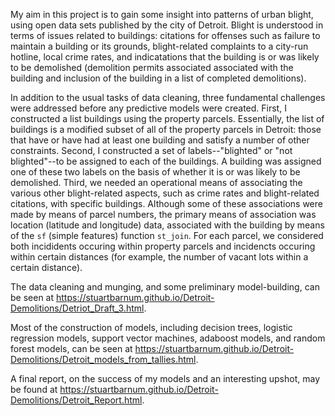 My aim in this project is to gain some insight into patterns of urban blight, using open data sets published by the city of Detroit. Blight is understood in terms of issues related to buildings: citations for offenses such as failure to maintain a building or its grounds, blight-related complaints to a city-run hotline, local crime rates, and indicatations that the building is or was likely to be demolished (demolition permits associated associated with the building and inclusion of the building in a list of completed demolitions).

In addition to the usual tasks of data cleaning, three fundamental challenges were addressed before any predictive models were created. First, I constructed a list buildings using the property parcels. Essentially, the list of buildings is a modified subset of all of the property parcels in Detroit: those that have or have had at least one building and satisfy a number of other constraints. Second, I constructed a set of labels--"blighted" or "not blighted"--to be assigned to each of the buildings. A building was assigned one of these two labels on the basis of whether it is or was likely to be demolished. Third, we needed an operational means of associating the various other blight-related aspects, such as crime rates and blight-related citations, with specific buildings. Although some of these associations were made by means of parcel numbers, the primary means of association was location (latitude and longitude) data, associated with the building by means of the `sf` (simple features) function `st_join`. For each parcel, we considered both incididents occuring within property parcels and incidencts occuring within certain distances (for example, the number of vacant lots within a certain distance).

The data cleaning and munging, and some preliminary model-building, can be seen at 
<https://stuartbarnum.github.io/Detroit-Demolitions/Detriot_Draft_3.html>.

Most of the construction of models, including decision trees, logistic regression models, support vector machines, adaboost models, and random forest models, can be seen at <https://stuartbarnum.github.io/Detroit-Demolitions/Detroit_models_from_tallies.html>.

A final report, on the success of my models and an interesting upshot, may be found at <https://stuartbarnum.github.io/Detroit-Demolitions/Detroit_Report.html>.
